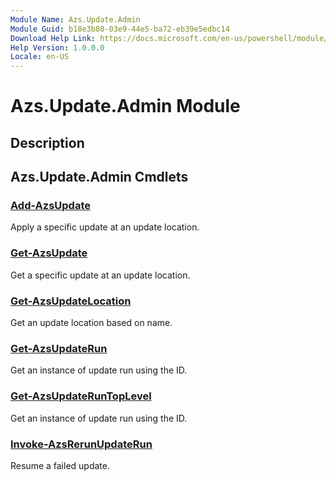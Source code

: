 ```yaml
---
Module Name: Azs.Update.Admin
Module Guid: b18e3b80-03e9-44e5-ba72-eb39e5edbc14
Download Help Link: https://docs.microsoft.com/en-us/powershell/module/azs.update.admin
Help Version: 1.0.0.0
Locale: en-US
---
```


# Azs.Update.Admin Module
## Description


## Azs.Update.Admin Cmdlets
### [Add-AzsUpdate](Add-AzsUpdate.md)
Apply a specific update at an update location.

### [Get-AzsUpdate](Get-AzsUpdate.md)
Get a specific update at an update location.

### [Get-AzsUpdateLocation](Get-AzsUpdateLocation.md)
Get an update location based on name.

### [Get-AzsUpdateRun](Get-AzsUpdateRun.md)
Get an instance of update run using the ID.

### [Get-AzsUpdateRunTopLevel](Get-AzsUpdateRunTopLevel.md)
Get an instance of update run using the ID.

### [Invoke-AzsRerunUpdateRun](Invoke-AzsRerunUpdateRun.md)
Resume a failed update.

